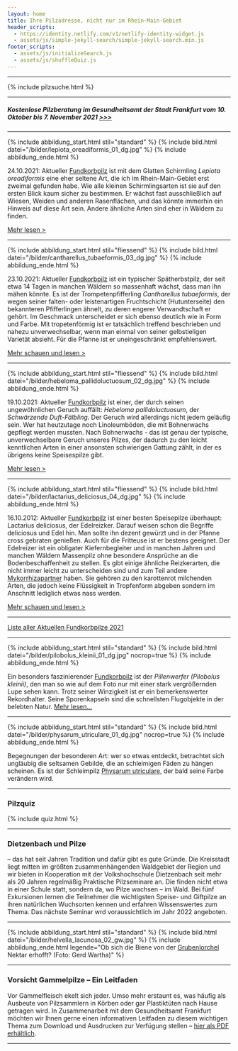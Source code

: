 ```yaml
---
layout: home
title: Ihre Pilzadresse, nicht nur im Rhein-Main-Gebiet
header_scripts:
  - https://identity.netlify.com/v1/netlify-identity-widget.js
  - assets/js/simple-jekyll-search/simple-jekyll-search.min.js
footer_scripts:
  - assets/js/initializeSearch.js
  - assets/js/shuffleQuiz.js
---
```

- - -

{% include pilzsuche.html %}

- - -

##### **Kostenlose Pilzberatung im Gesundheitsamt der Stadt Frankfurt vom 10. Oktober bis 7. November 2021  [\>>>](/pilzberatung)**

- - -

{% include abbildung_start.html stil="standard" %}
{% include bild.html datei="/bilder/lepiota_oreadiformis_01_dg.jpg" %}
{% include abbildung_ende.html %}

24.10.2021:  Aktueller [Fundkorbpilz](AA "Glossar-") ist mit dem Glatten Schirmling *Lepiota oreadiformis* eine eher seltene Art, die ich im Rhein-Main-Gebiet erst zweimal gefunden habe. Wie alle kleinen Schirmlingsarten ist sie auf den ersten Blick kaum sicher zu bestimmen. Er wächst fast ausschließlich auf Wiesen, Weiden und anderen Rasenflächen, und das könnte immerhin ein Hinweis auf diese Art sein. Andere ähnliche Arten sind eher in Wäldern zu finden.

[Mehr lesen >](/pilze/lepiota-oreadiformis-glatter-schirmling)

- - -

{% include abbildung_start.html stil="fliessend" %}
{% include bild.html datei="/bilder/cantharellus_tubaeformis_03_dg.jpg" %}
{% include abbildung_ende.html %}

23.10.2021: Aktueller [Fundkorbpilz](AA "Glossar-") ist ein typischer Spätherbstpilz, der seit etwa 14 Tagen in manchen Wäldern so massenhaft wächst, dass man ihn mähen könnte. Es ist der Trompetenpfifferling *Cantharellus tubaeformis*, der wegen seiner falten- oder leistenartigen Fruchtschicht (Hutunterseite) den bekannteren Pfifferlingen ähnelt, zu deren engerer Verwandtschaft er gehört. Im Geschmack unterscheidet er sich ebenso deutlich wie in Form und Farbe. Mit tropetenförmig ist er tatsächlich treffend beschrieben und nahezu unverwechselbar, wenn man einmal von seiner gelbstieligen Varietät absieht. Für die Pfanne ist er uneingeschränkt empfehlenswert.

[Mehr schauen und lesen >](/pilze/cantharellus-tubaeformis-trompetenpfifferling)

<div style="clear:  both"></div>

- - -

{% include abbildung_start.html stil="fliessend" %}
{% include bild.html datei="/bilder/hebeloma_pallidoluctuosum_02_dg.jpg" %}
{% include abbildung_ende.html %}

19.10.2021: Aktueller [Fundkorbpilz](AA "Glossar-") ist einer, der durch seinen ungewöhnlichen Geruch auffällt: *Hebeloma pallidoluctuosum*, der *Schwärzende Duft-Fälbling*. Der Geruch wird allerdings nicht jedem geläufig sein. Wer hat heutzutage noch Linoleumböden, die mit Bohnerwachs gepflegt werden mussten. Nach Bohnerwachs - das ist genau der typische, unverwechselbare Geruch unseres Pilzes, der dadurch zu den leicht kenntlichen Arten in einer ansonsten schwierigen Gattung zählt, in der es übrigens keine Speisespilze gibt.

[Mehr lesen >](/pilze/hebeloma-pallidoluctuosum-schwärzender-duft-fälbling)

- - -

{% include abbildung_start.html stil="fliessend" %}
{% include bild.html datei="/bilder/lactarius_deliciosus_04_dg.jpg" %}
{% include abbildung_ende.html %}

16.10.2012: Aktueller [Fundkorbpilz](AA "Glossar-")  ist einer besten Speisepilze überhaupt: Lactarius deliciosus, der Edelreizker. Darauf weisen schon die Begriffe deliciosus und Edel hin. Man sollte ihn dezent gewürzt und in der Pfanne cross gebraten genießen. Auch für die Fritteuse ist er bestens geeignet. Der Edelreizer ist ein obligater Kiefernbegleiter und in manchen Jahren und manchen Wäldern Massenpilz ohne besondere Ansprüche an die Bodenbeschaffenheit zu stellen. Es gibt einige ähnliche Reizkerarten, die nicht immer leicht zu unterscheiden sind und zum Teil andere [Mykorrhizapartner](Mykorrhiza "Glossar") haben. Sie gehören zu den karottenrot milchenden Arten, die jedoch keine Flüssigkeit in Tropfenform abgeben sondern im Anschnitt lediglich etwas nass werden.

[Mehr schauen und lesen >](/pilze/lactarius-deliciosus-edelreizker)

<div style="clear:  both"></div>

- - -

[Liste aller Aktuellen Fundkorbpilze 2021](/artikel/liste-aller-aktuellen-fundkorbpilze-2021.html)

- - -

{% include abbildung_start.html stil="standard" %}
{% include bild.html datei="/bilder/pilobolus_kleinii_01_dg.jpg" nocrop=true %}
{% include abbildung_ende.html %}

Ein besonders faszinierender [Fundkorbpilz](AA "Glossar-") ist der *Pillenwerfer (Pilobolus kleinii)*, den man so wie auf dem Foto nur mit einer stark vergrößernden Lupe sehen kann. Trotz seiner Winzigkeit ist er ein bemerkenswerter Rekordhalter. Seine Sporenkapseln sind die schnellsten Flugobjekte in der belebten Natur. [Mehr lesen...](/pilze/pilobolus-kleinii-pillenwerfer)

- - -

{% include abbildung_start.html stil="standard" %}
{% include bild.html datei="/bilder/physarum_utriculare_01_dg.jpg" nocrop=true %}
{% include abbildung_ende.html %}

Begegnungen der besonderen Art: wer so etwas entdeckt, betrachtet sich ungläubig die seltsamen Gebilde, die an schleimigen Fäden zu hängen scheinen. Es ist der Schleimpilz [Physarum utriculare](/pilze/physarum-utriculare-fadenfruchtschleimpilz), der bald seine Farbe verändern wird.

- - -

### Pilzquiz

{% include quiz.html %}

- - -

### Dietzenbach und Pilze

– das hat seit Jahren Tradition und dafür gibt es gute Gründe. Die Kreisstadt liegt mitten im größten zusammenhängenden Waldgebiet der Region und wir bieten in Kooperation mit der Volkshochschule Dietzenbach seit mehr als 20 Jahren regelmäßig Praktische Pilzseminare an. Die finden nicht etwa in einer Schule statt, sondern da, wo Pilze wachsen – im Wald. Bei fünf Exkursionen lernen die Teilnehmer die wichtigsten Speise- und Giftpilze an ihren natürlichen Wuchsorten kennen und erfahren Wissenswertes zum Thema. Das nächste Seminar wrd voraussichtlich im Jahr 2022 angeboten.  

- - -

{% include abbildung_start.html stil="standard" %}
{% include bild.html datei="/bilder/helvella_lacunosa_02_gw.jpg" %}
{% include abbildung_ende.html legende="Ob sich die Biene von der <a href='/pilze/helvella-lacunosa-grubenlorchel'>Grubenlorchel</a> Nektar erhofft?  (Foto: Gerd Wartha)" %}

- - -

### Vorsicht Gammelpilze – Ein Leitfaden

Vor Gammelfleisch ekelt sich jeder. Umso mehr erstaunt es, was häufig als Ausbeute von Pilzsammlern in Körben oder gar Plastiktüten nach Hause getragen wird. In Zusammenarbeit mit dem Gesundheitsamt Frankfurt möchten wir Ihnen gerne einen informativen Leitfaden zu diesem wichtigen Thema zum Download und Ausdrucken zur Verfügung stellen – [hier als PDF erhältlich](/assets/docs/Fundkorb.de-Gammelpilze.pdf).

- - -